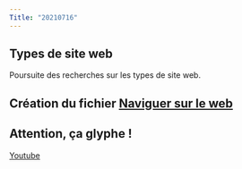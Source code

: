 ```yaml
---
Title: "20210716"
---
```


## Types de site web
Poursuite des recherches sur les types de site web.

## Création du fichier [Naviguer sur le web](../documentations-et-ressources/internet/naviguer-sur-le-web.md)

## Attention, ça glyphe !
[Youtube](https://www.youtube.com/c/Attention%C3%A7aglyphe/videos)
